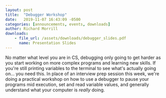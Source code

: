 ```yaml
---
layout: post
title:  "Debugger Workshop"
date:   2019-11-07 16:43:09 -0500
categories: [announcements, events, downloads]
author: Richard Morrill
downloads:
    - file_url: /assets/downloads/debugger_slides.pdf
      name: Presentation Slides
---
```


No matter what level you are in CS, debugging only going to get harder as you start working on more complex programs and learning new skills.  If you're still printing variables to the terminal to see what's actually going on... you need this.  In place of an interview prep session this week, we're doing a practical workshop on how to use a debugger to pause your programs mid execution, set and read variable values, and generally understand what your computer is _really_ doing.

